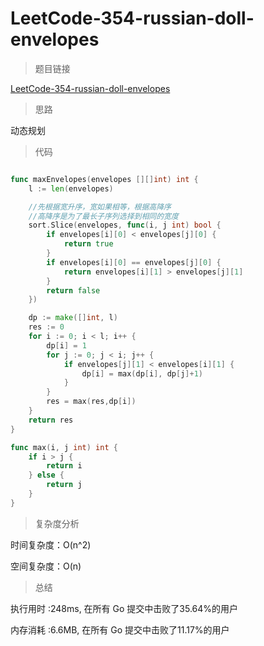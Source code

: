 # LeetCode-354-russian-doll-envelopes

>题目链接

[LeetCode-354-russian-doll-envelopes](https://leetcode-cn.com/problems/russian-doll-envelopes/)

>思路

动态规划

>代码

```go

func maxEnvelopes(envelopes [][]int) int {
    l := len(envelopes)

    //先根据宽升序，宽如果相等，根据高降序
    //高降序是为了最长子序列选择到相同的宽度
    sort.Slice(envelopes, func(i, j int) bool {
        if envelopes[i][0] < envelopes[j][0] {
            return true
        }
        if envelopes[i][0] == envelopes[j][0] {
            return envelopes[i][1] > envelopes[j][1]
        }
        return false
    })

    dp := make([]int, l)
    res := 0
    for i := 0; i < l; i++ {
        dp[i] = 1
        for j := 0; j < i; j++ {
            if envelopes[j][1] < envelopes[i][1] {
                dp[i] = max(dp[i], dp[j]+1)
            }
        }
        res = max(res,dp[i])
    }
    return res
}

func max(i, j int) int {
    if i > j {
        return i
    } else {
        return j
    }
}

```

>复杂度分析

时间复杂度：O(n^2)

空间复杂度：O(n)

>总结

执行用时 :248ms, 在所有 Go 提交中击败了35.64%的用户
 
内存消耗 :6.6MB, 在所有 Go 提交中击败了11.17%的用户
